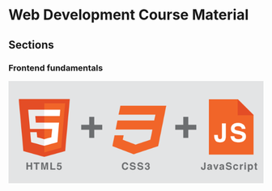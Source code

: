 # Web Development Course Material

## Sections

### Frontend fundamentals

![alt_text](./course-resources/HTML5-CSS3-JS.png)



